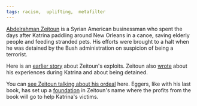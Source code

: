 ```yaml
---
tags: racism,  uplifting,  metafilter
---
```


[Abdelrahman Zeitoun](http://en.wikipedia.org/wiki/Zeitoun_%28book%29) is a Syrian American businessman who spent the days after Katrina paddling around New Orleans in a canoe, saving elderly people and feeding stranded pets. His efforts were brought to a halt when he was detained by the Bush administration on suspicion of being a terrorist.

Here is an [earlier story](http://www.nola.com/living/t-p/index.ssf?/base/living-13/1247548888260380.xml&coll=1) about Zeitoun's exploits. Zeitoun also [wrote](http://blog.nola.com/bourbon/2005/11/rescue_efforts_lead_to_arrest.html) about his experiences during Katrina and about being detained.  

You can [see Zeitoun talking about his ordeal](http://www.youtube.com/watch?v=jOgLqUWnn5k) here. Eggers, like with his last book, has set up a [foundation](http://www.zeitounfoundation.org/index.html) in Zeitoun's name where the profits from the book will go to help Katrina's victims.